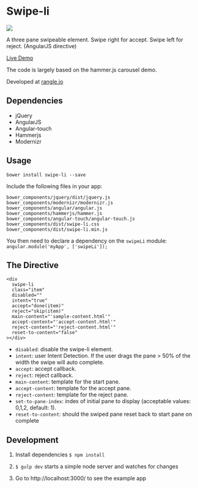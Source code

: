 Swipe-li
==============

![](swipe-li.gif)

A three pane swipeable element. Swipe right for accept. Swipe left for reject. (AngularJS directive)

[Live Demo](http://winkerVSbecks.github.io/swipe-li)

The code is largely based on the hammer.js carousel demo.

Developed at [rangle.io](http://rangle.io)


## Dependencies

- jQuery
- AngularJS
- Angular-touch
- Hammerjs
- Modernizr

## Usage

`bower install swipe-li --save`

Include the following files in your app:

```
bower_components/jquery/dist/jquery.js
bower_components/modernizr/modernizr.js
bower_components/angular/angular.js
bower_components/hammerjs/hammer.js
bower_components/angular-touch/angular-touch.js
bower_components/dist/swipe-li.css
bower_components/dist/swipe-li.min.js
```

You then need to declare a dependency on the `swipeLi` module:
`angular.module('myApp', ['swipeLi']);`

## The Directive

```
<div
  swipe-li
  class="item"
  disabled=""
  intent="true"
  accept="done(item)"
  reject="skip(item)"
  main-content="'sample-content.html'"
  accept-content="'accept-content.html'"
  reject-content="'reject-content.html'"
  reset-to-content="false"
></div>
```

- `disabled`: disable the swipe-li element.
- `intent`: user Intent Detection. If the user drags the pane > 50% of the width the swipe will auto complete.
- `accept`: accept callback.
- `reject`: reject callback.
- `main-content`: template for the start pane.
- `accept-content`: template for the accept pane.
- `reject-content`: template for the reject pane.
- `set-to-pane-index`: index of initial pane to display (acceptable values: 0,1,2, default: 1).
- `reset-to-content`: should the swiped pane reset back to start pane on complete




## Development

1. Install dependencies `$ npm install`

2. `$ gulp dev` starts a simple node server and watches for changes

3. Go to http://localhost:3000/ to see the example app
